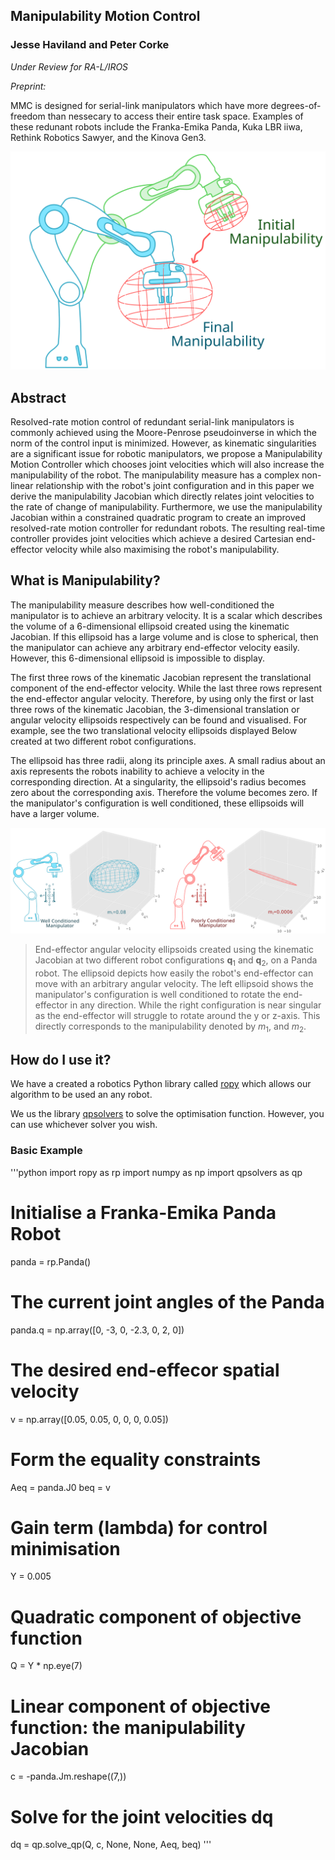 ## Manipulability Motion Control
### Jesse Haviland and Peter Corke

_Under Review for RA-L/IROS_

_Preprint:_

MMC is designed for serial-link manipulators which have more degrees-of-freedom than nessecary to access their entire task space. Examples of these redunant robots include the Franka-Emika Panda, Kuka LBR iiwa, Rethink Robotics Sawyer, and the Kinova Gen3.

![Cover Image](/images/cover_lite.svg)

## Abstract
Resolved-rate motion control of redundant serial-link manipulators is commonly achieved using the Moore-Penrose pseudoinverse in which the norm of the control input is minimized. However, as kinematic singularities are a significant issue for robotic manipulators, we propose a Manipulability Motion Controller which chooses joint velocities which will also increase the manipulability of the robot. The manipulability measure has a complex non-linear relationship with the robot's joint configuration and in this paper we derive the manipulability Jacobian which directly relates joint velocities to the rate of change of  manipulability. Furthermore, we use the manipulability Jacobian within a constrained quadratic program to create an improved resolved-rate motion controller for redundant robots. The resulting real-time controller provides joint velocities which achieve a desired Cartesian end-effector velocity while also maximising the robot's manipulability.

## What is Manipulability?

The manipulability measure describes how well-conditioned the manipulator is to achieve an arbitrary velocity. It is a scalar which describes the volume of a 6-dimensional ellipsoid created using the kinematic Jacobian. If this ellipsoid has a large volume and is close to spherical, then the manipulator can achieve any arbitrary end-effector velocity easily. However, this 6-dimensional ellipsoid is impossible to display.

The first three rows of the kinematic Jacobian represent the translational component of the end-effector velocity. While the last three rows represent the end-effector angular velocity. Therefore, by using only the first or last three rows of the kinematic Jacobian, the 3-dimensional translation or angular velocity ellipsoids respectively can be found and visualised. For example, see the two translational velocity ellipsoids displayed Below created at two different robot configurations.

The ellipsoid has three radii, along its principle axes. A small radius about an axis represents the robots inability to achieve a velocity in the corresponding direction. At a singularity, the ellipsoid's radius becomes zero about the corresponding axis. Therefore the volume becomes zero. If the manipulator's configuration is well conditioned, these ellipsoids will have a larger volume.

![Manipulability](/images/wide_lite.svg)
> End-effector angular velocity ellipsoids created using the kinematic Jacobian at two different robot configurations **q**<sub>1</sub> and **q**<sub>2</sub>, on a Panda robot. The ellipsoid depicts how easily the robot's end-effector can move with an arbitrary  angular velocity. The left ellipsoid shows the manipulator's configuration is well conditioned to rotate the end-effector in any direction. While the right configuration is near singular as the end-effector will struggle to rotate around the y or z-axis. This directly corresponds to the manipulability denoted by _m_<sub>1</sub>, and _m_<sub>2</sub>.

## How do I use it?

We have a created a robotics Python library called [ropy](https://github.com/jhavl/ropy) which allows our algorithm to be used an any robot.

We us the library [qpsolvers](https://pypi.org/project/qpsolvers/) to solve the optimisation function. However, you can use whichever solver you wish.

### Basic Example
'''python
import ropy as rp
import numpy as np
import qpsolvers as qp

# Initialise a Franka-Emika Panda Robot
panda = rp.Panda()

# The current joint angles of the Panda
panda.q = np.array([0, -3, 0, -2.3, 0, 2, 0])

# The desired end-effecor spatial velocity
v = np.array([0.05, 0.05, 0, 0, 0, 0.05])

# Form the equality constraints
Aeq = panda.J0
beq = v

# Gain term (lambda) for control minimisation
Y = 0.005

# Quadratic component of objective function
Q = Y * np.eye(7)

# Linear component of objective function: the manipulability Jacobian
c = -panda.Jm.reshape((7,))

# Solve for the joint velocities dq
dq = qp.solve_qp(Q, c, None, None, Aeq, beq)
'''


